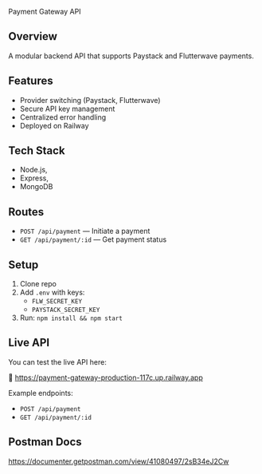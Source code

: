 Payment Gateway API

## Overview
A modular backend API that supports Paystack and Flutterwave payments.

## Features
- Provider switching (Paystack, Flutterwave)
- Secure API key management
- Centralized error handling
- Deployed on Railway

## Tech Stack
- Node.js,
- Express,
- MongoDB

## Routes
- `POST /api/payment` — Initiate a payment
- `GET /api/payment/:id` — Get payment status

## Setup
1. Clone repo
2. Add `.env` with keys:
   - `FLW_SECRET_KEY`
   - `PAYSTACK_SECRET_KEY`
3. Run: `npm install && npm start`

## Live API

You can test the live API here:

🔗 https://payment-gateway-production-117c.up.railway.app

Example endpoints:
- `POST /api/payment`
- `GET /api/payment/:id`

## Postman Docs
https://documenter.getpostman.com/view/41080497/2sB34eJ2Cw 
